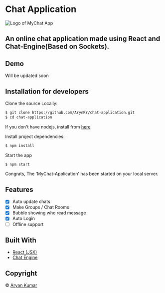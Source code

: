 # Chat Application

![Logo of MyChat App](https://icons.iconarchive.com/icons/bokehlicia/captiva/256/chat-bubble-icon.png "Logo Title Text 1")

## An online chat application made using React and Chat-Engine(Based on Sockets).

## Demo

Will be updated soon

## Installation for developers

Clone the source Locally:

```sh
$ git clone https://github.com/ArynKr/chat-application.git
$ cd chat-application
```

If you don't have nodejs, install from [here](https://www.nodejs.org)

Install project dependencies:

```sh
$ npm install
```

Start the app

```sh
$ npm start
```

Congrats, The 'MyChat-Application' has been started on your local server.

## Features

- [x] Auto update chats
- [x] Make Groups / Chat Rooms
- [x] Bubble showing who read message
- [x] Auto Login
- [ ] Offline support

## Built With

- [React (JSX)](https://www.reactjs.org)
- [Chat Engine](https://chatengine.io)

## Copyright

&copy; [Aryan Kumar](https://www.github.com/arynkr)
